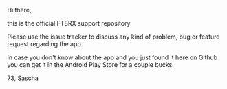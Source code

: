 Hi there,

this is the official FT8RX support repository.

Please use the issue tracker to discuss any kind of problem, bug or feature request regarding the app.

In case you don't know about the app and you just found it here on Github you can get it in the Android Play Store for a couple bucks.

73, Sascha
